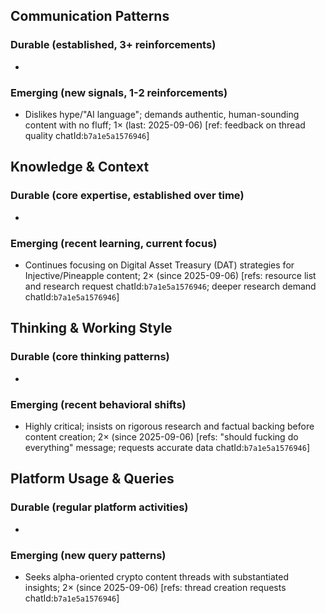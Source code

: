 ## Communication Patterns
### Durable (established, 3+ reinforcements)
-

### Emerging (new signals, 1-2 reinforcements)
- Dislikes hype/"AI language"; demands authentic, human-sounding content with no fluff; 1× (last: 2025-09-06) [ref: feedback on thread quality chatId:`b7a1e5a1576946`]

## Knowledge & Context
### Durable (core expertise, established over time)
-

### Emerging (recent learning, current focus)
- Continues focusing on Digital Asset Treasury (DAT) strategies for Injective/Pineapple content; 2× (since 2025-09-06) [refs: resource list and research request chatId:`b7a1e5a1576946`; deeper research demand chatId:`b7a1e5a1576946`]

## Thinking & Working Style
### Durable (core thinking patterns)
-

### Emerging (recent behavioral shifts)
- Highly critical; insists on rigorous research and factual backing before content creation; 2× (since 2025-09-06) [refs: "should fucking do everything" message; requests accurate data chatId:`b7a1e5a1576946`]

## Platform Usage & Queries
### Durable (regular platform activities)
-

### Emerging (new query patterns)
- Seeks alpha-oriented crypto content threads with substantiated insights; 2× (since 2025-09-06) [refs: thread creation requests chatId:`b7a1e5a1576946`] 